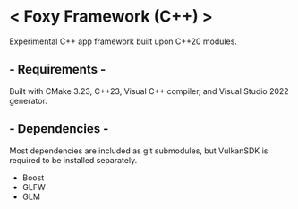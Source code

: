 # < Foxy Framework (C++) >
 Experimental C++ app framework built upon C++20 modules.

## - Requirements -
 Built with CMake 3.23, C++23, Visual C++ compiler, and Visual Studio 2022 generator. 
## - Dependencies -
 Most dependencies are included as git submodules, but VulkanSDK is required to be installed separately.
 - Boost
 - GLFW
 - GLM
